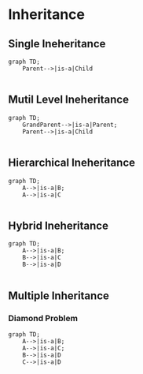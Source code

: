 # Inheritance

 ## Single Ineheritance

```mermaid
graph TD;
    Parent-->|is-a|Child
    
```

## Mutil Level Ineheritance

```mermaid
graph TD;
    GrandParent-->|is-a|Parent;
    Parent-->|is-a|Child
    
```

## Hierarchical  Ineheritance

```mermaid
graph TD;
    A-->|is-a|B;
    A-->|is-a|C
    
```
## Hybrid  Ineheritance
```mermaid
graph TD;
    A-->|is-a|B;
    B-->|is-a|C
    B-->|is-a|D
    
```
## Multiple Inheritance
### Diamond Problem
```mermaid
graph TD;
    A-->|is-a|B;
    A-->|is-a|C;
    B-->|is-a|D
    C-->|is-a|D
    
```



